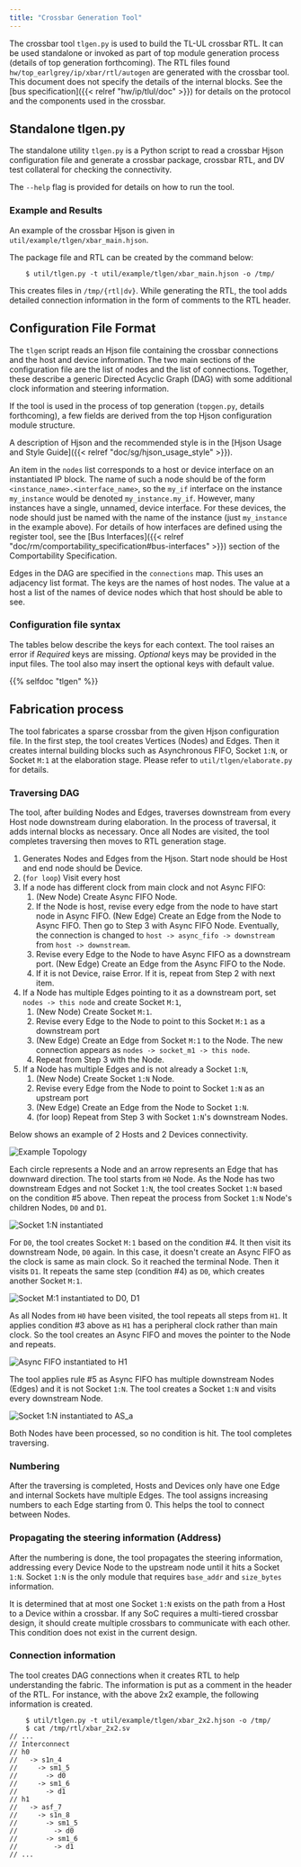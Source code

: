 ```yaml
---
title: "Crossbar Generation Tool"
---
```


The crossbar tool `tlgen.py` is used to build the TL-UL crossbar RTL.
It can be used standalone or invoked as part of top module generation process (details of top generation forthcoming).
The RTL files found `hw/top_earlgrey/ip/xbar/rtl/autogen` are generated with the crossbar tool.
This document does not specify the details of the internal blocks.
See the [bus specification]({{< relref "hw/ip/tlul/doc" >}}) for details on the protocol and the components used in the crossbar.

## Standalone tlgen.py

The standalone utility `tlgen.py` is a Python script to read a crossbar Hjson configuration file and generate a crossbar package, crossbar RTL, and DV test collateral for checking the connectivity.

The `--help` flag is provided for details on how to run the tool.

### Example and Results

An example of the crossbar Hjson is given in `util/example/tlgen/xbar_main.hjson`.

The package file and RTL can be created by the command below:

```console
    $ util/tlgen.py -t util/example/tlgen/xbar_main.hjson -o /tmp/
```

This creates files in `/tmp/{rtl|dv}`.
While generating the RTL, the tool adds detailed connection information in the form of comments to the RTL header.

## Configuration File Format

The `tlgen` script reads an Hjson file containing the crossbar connections and the host and device information.
The two main sections of the configuration file are the list of nodes and the list of connections.
Together, these describe a generic Directed Acyclic Graph (DAG) with some additional clock information and steering information.

If the tool is used in the process of top generation (`topgen.py`, details forthcoming), a few fields are derived from the top Hjson configuration module structure.

A description of Hjson and the recommended style is in the [Hjson Usage and Style Guide]({{< relref "doc/sg/hjson_usage_style" >}}).

An item in the `nodes` list corresponds to a host or device interface on an instantiated IP block.
The name of such a node should be of the form `<instance_name>.<interface_name>`, so the `my_if` interface on the instance `my_instance` would be denoted `my_instance.my_if`.
However, many instances have a single, unnamed, device interface.
For these devices, the node should just be named with the name of the instance (just `my_instance` in the example above).
For details of how interfaces are defined using the register tool, see the [Bus Interfaces]({{< relref "doc/rm/comportability_specification#bus-interfaces" >}}) section of the Comportability Specification.

Edges in the DAG are specified in the `connections` map.
This uses an adjacency list format.
The keys are the names of host nodes.
The value at a host a list of the names of device nodes which that host should be able to see.

### Configuration file syntax

The tables below describe the keys for each context.
The tool raises an error if *Required* keys are missing.
*Optional* keys may be provided in the input files.
The tool also may insert the optional keys with default value.

{{% selfdoc "tlgen" %}}

## Fabrication process

The tool fabricates a sparse crossbar from the given Hjson configuration file.
In the first step, the tool creates Vertices (Nodes) and Edges.
Then it creates internal building blocks such as Asynchronous FIFO, Socket `1:N`, or Socket `M:1` at the elaboration stage.
Please refer to `util/tlgen/elaborate.py` for details.

### Traversing DAG

The tool, after building Nodes and Edges, traverses downstream from every Host node downstream during elaboration.
In the process of traversal, it adds internal blocks as necessary.
Once all Nodes are visited, the tool completes traversing then moves to RTL generation stage.

1. Generates Nodes and Edges from the Hjson.
   Start node should be Host and end node should be Device.
2. (`for loop`) Visit every host
3. If a node has different clock from main clock and not Async FIFO:
    1. (New Node) Create Async FIFO Node.
    2. If the Node is host, revise every edge from the node to have start node in Async FIFO.
      (New Edge) Create an Edge from the Node to Async FIFO.
       Then go to Step 3 with Async FIFO Node.
       Eventually, the connection is changed to `host -> async_fifo -> downstream` from `host -> downstream`.
    3. Revise every Edge to the Node to have Async FIFO as a downstream port.
       (New Edge) Create an Edge from the Async FIFO to the Node.
    4. If it is not Device, raise Error.
       If it is, repeat from Step 2 with next item.
4. If a Node has multiple Edges pointing to it as a downstream port, set `nodes -> this node` and create Socket `M:1`,
    1. (New Node) Create Socket `M:1`.
    2. Revise every Edge to the Node to point to this Socket `M:1` as a downstream port
    3. (New Edge) Create an Edge from Socket `M:1` to the Node.
       The new connection appears as `nodes -> socket_m1 -> this node`.
    4. Repeat from Step 3 with the Node.
5. If a Node has multiple Edges and is not already a Socket `1:N`,
    1. (New Node) Create Socket `1:N` Node.
    2. Revise every Edge from the Node to point to Socket `1:N` as an upstream port
    3. (New Edge) Create an Edge from the Node to Socket `1:N`.
    4. (for loop) Repeat from Step 3 with Socket `1:N`'s downstream Nodes.

Below shows an example of 2 Hosts and 2 Devices connectivity.

![Example Topology](./doc/crossbar_example_1.svg)

Each circle represents a Node and an arrow represents an Edge that has downward direction.
The tool starts from `H0` Node.
As the Node has two downstream Edges and not Socket `1:N`, the tool creates Socket `1:N` based on the condition #5 above.
Then repeat the process from Socket `1:N` Node's children Nodes, `D0` and `D1`.

![Socket 1:N instantiated](./doc/crossbar_example_2.svg)

For `D0`, the tool creates Socket `M:1` based on the condition #4.
It then visit its downstream Node, `D0` again.
In this case, it doesn't create an Async FIFO as the clock is same as main clock.
So it reached the terminal Node.
Then it visits `D1`.
It repeats the same step (condition #4) as `D0`, which creates another Socket `M:1`.

![Socket M:1 instantiated to D0, D1](./doc/crossbar_example_3.svg)

As all Nodes from `H0` have been visited, the tool repeats all steps from `H1`.
It applies condition #3 above as `H1` has a peripheral clock rather than main clock.
So the tool creates an Async FIFO and moves the pointer to the Node and repeats.

![Async FIFO instantiated to H1](./doc/crossbar_example_4.svg)

The tool applies rule #5 as Async FIFO has multiple downstream Nodes (Edges) and it is not Socket `1:N`.
The tool creates a Socket `1:N` and visits every downstream Node.

![Socket 1:N instantiated to `AS_a`](./doc/crossbar_example_5.svg)

Both Nodes have been processed, so no condition is hit.
The tool completes traversing.

### Numbering

After the traversing is completed, Hosts and Devices only have one Edge and internal Sockets have multiple Edges.
The tool assigns increasing numbers to each Edge starting from 0.
This helps the tool to connect between Nodes.

### Propagating the steering information (Address)

After the numbering is done, the tool propagates the steering information, addressing every Device Node to the upstream node until it hits a Socket `1:N`.
Socket `1:N` is the only module that requires `base_addr` and `size_bytes` information.

It is determined that at most one Socket `1:N` exists on the path from a Host to a Device within a crossbar.
If any SoC requires a multi-tiered crossbar design, it should create multiple crossbars to communicate with each other.
This condition does not exist in the current design.

### Connection information

The tool creates DAG connections when it creates RTL to help understanding the fabric.
The information is put as a comment in the header of the RTL.
For instance, with the above 2x2 example, the following information is created.

```console
    $ util/tlgen.py -t util/example/tlgen/xbar_2x2.hjson -o /tmp/
    $ cat /tmp/rtl/xbar_2x2.sv
// ...
// Interconnect
// h0
//   -> s1n_4
//     -> sm1_5
//       -> d0
//     -> sm1_6
//       -> d1
// h1
//   -> asf_7
//     -> s1n_8
//       -> sm1_5
//         -> d0
//       -> sm1_6
//         -> d1
// ...
```

